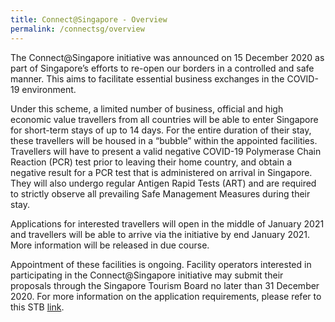 ```yaml
---
title: Connect@Singapore - Overview
permalink: /connectsg/overview
---
```


The Connect@Singapore initiative was announced on 15 December 2020 as part of Singapore’s efforts to re-open our borders in a controlled and safe manner. This aims to facilitate essential business exchanges in the COVID-19 environment. 

Under this scheme, a limited number of business, official and high economic value travellers from all countries will be able to enter Singapore for short-term stays of up to 14 days. For the entire duration of their stay, these travellers will be housed in a “bubble” within the appointed facilities. Travellers will have to present a valid negative COVID-19 Polymerase Chain Reaction (PCR) test prior to leaving their home country, and obtain a negative result for a PCR test that is administered on arrival in Singapore. They will also undergo regular Antigen Rapid Tests (ART) and are required to strictly observe all prevailing Safe Management Measures during their stay.

Applications for interested travellers will open in the middle of January 2021 and travellers will be able to arrive via the initiative by end January 2021. More information will be released in due course. 

Appointment of these facilities is ongoing. Facility operators interested in participating in the Connect@Singapore initiative may submit their proposals through the Singapore Tourism Board no later than 31 December 2020. For more information on the application requirements, please refer to this STB [link](https://www.stb.gov.sg/content/stb/en/home-pages/connect-singapore-pilot.html#Connect@Singapore). 


